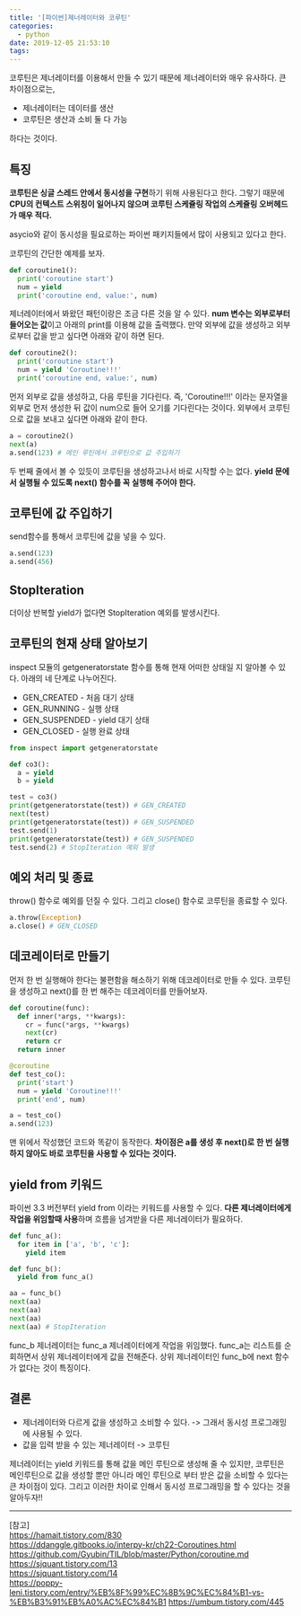 ```yaml
---
title: '[파이썬]제너레이터와 코루틴'
categories:
  - python
date: 2019-12-05 21:53:10
tags:
---
```


코루틴은 제너레이터를 이용해서 만들 수 있기 때문에 제너레이터와 매우 유사하다. 큰 차이점으로는, 

* 제너레이터는 데이터를 생산
* 코루틴은 생산과 소비 둘 다 가능 

하다는 것이다.

## 특징

**코루틴은 싱글 스레드 안에서 동시성을 구현**하기 위해 사용된다고 한다. 그렇기 때문에 **CPU의 컨텍스트 스위칭이 일어나지 않으며 코루틴 스케쥴링 작업의 스케쥴링 오버헤드가 매우 적다.**

asycio와 같이 동시성을 필요로하는 파이썬 패키지들에서 많이 사용되고 있다고 한다. 

코루틴의 간단한 예제를 보자.

~~~python
def coroutine1():
  print('coroutine start')
  num = yield
  print('coroutine end, value:', num)
~~~

제너레이터에서 봐왔던 패턴이랑은 조금 다른 것을 알 수 있다. **num 변수는 외부로부터 들어오는 값**이고 아래의 print를 이용해 값을 출력했다. 만약 외부에 값을 생성하고 외부로부터 값을 받고 싶다면 아래와 같이 하면 된다.

~~~python
def coroutine2():
  print('coroutine start')
  num = yield 'Coroutine!!!'
  print('coroutine end, value:', num)
~~~

먼저 외부로 값을 생성하고, 다음 루틴을 기다린다. 즉, 'Coroutine!!!' 이라는 문자열을 외부로 먼저 생성한 뒤 값이 num으로 들어 오기를 기다린다는 것이다. 외부에서 코루틴으로 값을 보내고 싶다면 아래와 같이 한다.

~~~python
a = coroutine2()
next(a)
a.send(123) # 메인 루틴에서 코루틴으로 값 주입하기
~~~

두 번째 줄에서 볼 수 있듯이 코루틴을 생성하고나서 바로 시작할 수는 없다. **yield 문에서 실행될 수 있도록 next() 함수를 꼭 실행해 주어야 한다.**

## 코루틴에 값 주입하기

send함수를 통해서 코루틴에 값을 넣을 수 있다.

~~~python
a.send(123)
a.send(456)
~~~

## StopIteration

더이상 반복할 yield가 없다면 StopIteration 예외를 발생시킨다. 

## 코루틴의 현재 상태 알아보기

inspect 모듈의 getgeneratorstate 함수를 통해 현재 어떠한 상태일 지 알아볼 수 있다. 아래의 네 단계로 나누어진다.

* GEN_CREATED - 처음 대기 상태
* GEN_RUNNING - 실행 상태
* GEN_SUSPENDED - yield 대기 상태
* GEN_CLOSED - 실행 완료 상태

~~~python
from inspect import getgeneratorstate

def co3():
  a = yield
  b = yield

test = co3()
print(getgeneratorstate(test)) # GEN_CREATED
next(test)
print(getgeneratorstate(test)) # GEN_SUSPENDED
test.send(1)
print(getgeneratorstate(test)) # GEN_SUSPENDED
test.send(2) # StopIteration 예외 발생
~~~

## 예외 처리 및 종료

throw() 함수로 예외를 던질 수 있다. 그리고 close() 함수로 코루틴을 종료할 수 있다.

~~~python
a.throw(Exception)
a.close() # GEN_CLOSED
~~~

## 데코레이터로 만들기

먼저 한 번 실행해야 한다는 불편함을 해소하기 위해 데코레이터로 만들 수 있다. 코루틴을 생성하고 next()를 한 번 해주는 데코레이터를 만들어보자.

~~~python
def coroutine(func):
  def inner(*args, **kwargs):
    cr = func(*args, **kwargs)
    next(cr)
    return cr
  return inner

@coroutine
def test_co():
  print('start')
  num = yield 'Coroutine!!!'
  print('end', num)

a = test_co()
a.send(123)
~~~

맨 위에서 작성했던 코드와 똑같이 동작한다. **차이점은 a를 생성 후 next()로 한 번 실행하지 않아도 바로 코루틴을 사용할 수 있다는 것이다.**

## yield from 키워드

파이썬 3.3 버전부터 yield from 이라는 키워드를 사용할 수 있다. **다른 제너레이터에게 작업을 위임할때 사용**하며 흐름을 넘겨받을 다른 제너레이터가 필요하다.

~~~python
def func_a():
  for item in ['a', 'b', 'c']:
    yield item

def func_b():
  yield from func_a()

aa = func_b()
next(aa)
next(aa)
next(aa)
next(aa) # StopIteration
~~~

func_b 제너레이터는 func_a 제너레이터에게 작업을 위임했다. func_a는 리스트를 순회하면서 상위 제너레이터에게 값을 전해준다. 상위 제너레이터인 func_b에 next 함수가 없다는 것이 특징이다. 

## 결론

* 제너레이터와 다르게 값을 생성하고 소비할 수 있다. -> 그래서 동시성 프로그래밍에 사용될 수 있다.
* 값을 입력 받을 수 있는 제너레이터 -> 코루틴

제너레이터는 yield 키워드를 통해 값을 메인 루틴으로 생성해 줄 수 있지만, 코루틴은 메인루틴으로 값을 생성할 뿐만 아니라 메인 루틴으로 부터 받은 값을 소비할 수 있다는 큰 차이점이 있다. 그리고 이러한 차이로 인해서 동시성 프로그래밍을 할 수 있다는 것을 알아두자!!


---
[참고]  
<https://hamait.tistory.com/830>  
<https://ddanggle.gitbooks.io/interpy-kr/ch22-Coroutines.html>  
<https://github.com/Gyubin/TIL/blob/master/Python/coroutine.md>  
<https://sjquant.tistory.com/13>  
<https://sjquant.tistory.com/14>  
<https://poppy-leni.tistory.com/entry/%EB%8F%99%EC%8B%9C%EC%84%B1-vs-%EB%B3%91%EB%A0%AC%EC%84%B1>
<https://umbum.tistory.com/445>  